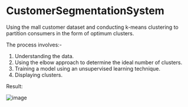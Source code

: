 # CustomerSegmentationSystem
Using the mall customer dataset and conducting k-means clustering to partition consumers in the form of optimum clusters.


The process involves:-

1. Understanding the data.
2. Using the elbow approach to determine the ideal number of clusters.
3. Training a model using an unsupervised learning technique.
4. Displaying clusters.


Result:




![image](https://github.com/PatilShria/CustomerSegmentationSystem/assets/168672551/4a0a11fe-f703-4d92-8a53-3bea4f9e28f1)


